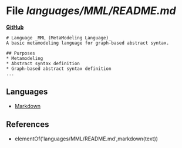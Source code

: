 # File _languages/MML/README.md_
**[GitHub](https://github.com/softlang/yas/blob/master/languages/MML/README.md)**
```
# Language _MML (MetaModeling Language)_
A basic metamodeling language for graph-based abstract syntax.

## Purposes
* Metamodeling
* Abstract syntax definition
* Graph-based abstract syntax definition
...
```

## Languages
* [Markdown](../languages/Markdown.md)

## References
* elementOf('languages/MML/README.md',markdown(text))
